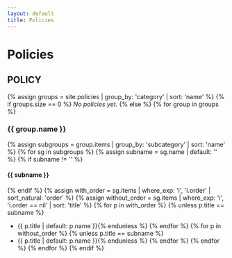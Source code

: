 ```yaml
---
layout: default
title: Policies
---
```


# Policies

## POLICY

{% assign groups = site.policies | group_by: 'category' | sort: 'name' %}
{% if groups.size == 0 %}
_No policies yet._
{% else %}
{% for group in groups %}
### {{ group.name }}

{% assign subgroups = group.items | group_by: 'subcategory' | sort: 'name' %}
{% for sg in subgroups %}
{% assign subname = sg.name | default: '' %}
{% if subname != '' %}
#### {{ subname }}
{% endif %}
{% assign with_order = sg.items | where_exp: 'i', 'i.order' | sort_natural: 'order' %}
{% assign without_order = sg.items | where_exp: 'i', 'i.order == nil' | sort: 'title' %}
{% for p in with_order %}
  {% unless p.title == subname %}
- {{ p.title | default: p.name }}{% endunless %}
{% endfor %}
{% for p in without_order %}
  {% unless p.title == subname %}
- {{ p.title | default: p.name }}{% endunless %}
{% endfor %}
{% endfor %}
{% endfor %}
{% endif %}
